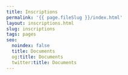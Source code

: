 ```yaml
---
title: Inscriptions
permalink: '{{ page.fileSlug }}/index.html'
layout: inscriptions.html
slug: inscriptions
tags: pages
seo:
  noindex: false
  title: Documents
  og:title: Documents
  twitter:title: Documents
---
```



